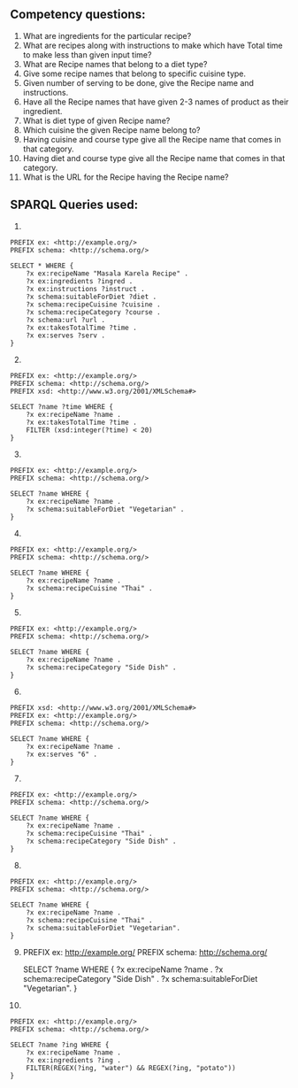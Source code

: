 ## Competency questions:

1. What are ingredients for the particular recipe?
2. What are recipes along with instructions to make which have Total time to make less than given input time?
3. What are Recipe names that belong to a diet type?
4. Give some recipe names that belong to specific cuisine type.
5. Given number of serving to be done, give the Recipe name and instructions.
6. Have all the Recipe names that have given 2-3 names of product as their ingredient.
7. What is diet type of given Recipe name?
8. Which cuisine the given Recipe name belong to?
9. Having cuisine and course type give all the Recipe name that comes in that category.
10. Having diet and course type give all the Recipe name that comes in that category.
11. What is the URL for the Recipe having the Recipe name?

## SPARQL Queries used:

1.

    PREFIX ex: <http://example.org/>
    PREFIX schema: <http://schema.org/>

    SELECT * WHERE {
        ?x ex:recipeName "Masala Karela Recipe" .
        ?x ex:ingredients ?ingred .
        ?x ex:instructions ?instruct .
        ?x schema:suitableForDiet ?diet .
        ?x schema:recipeCuisine ?cuisine .
        ?x schema:recipeCategory ?course .
        ?x schema:url ?url .
        ?x ex:takesTotalTime ?time .
        ?x ex:serves ?serv .
    }

2.

    PREFIX ex: <http://example.org/>
    PREFIX schema: <http://schema.org/>
    PREFIX xsd: <http://www.w3.org/2001/XMLSchema#>

    SELECT ?name ?time WHERE {
        ?x ex:recipeName ?name .
        ?x ex:takesTotalTime ?time .
        FILTER (xsd:integer(?time) < 20)
    }

3.

    PREFIX ex: <http://example.org/>
    PREFIX schema: <http://schema.org/>

    SELECT ?name WHERE {
        ?x ex:recipeName ?name .
        ?x schema:suitableForDiet "Vegetarian" .
    }

4.

    PREFIX ex: <http://example.org/>
    PREFIX schema: <http://schema.org/>

    SELECT ?name WHERE {
        ?x ex:recipeName ?name .
        ?x schema:recipeCuisine "Thai" .
    }

5.

    PREFIX ex: <http://example.org/>
    PREFIX schema: <http://schema.org/>

    SELECT ?name WHERE {
        ?x ex:recipeName ?name .
        ?x schema:recipeCategory "Side Dish" .
    }

6.

    PREFIX xsd: <http://www.w3.org/2001/XMLSchema#>
    PREFIX ex: <http://example.org/>
    PREFIX schema: <http://schema.org/>

    SELECT ?name WHERE {
        ?x ex:recipeName ?name .
        ?x ex:serves "6" .
    }

7.

    PREFIX ex: <http://example.org/>
    PREFIX schema: <http://schema.org/>

    SELECT ?name WHERE {
        ?x ex:recipeName ?name .
        ?x schema:recipeCuisine "Thai" .
        ?x schema:recipeCategory "Side Dish" .
    }

8.

    PREFIX ex: <http://example.org/>
    PREFIX schema: <http://schema.org/>

    SELECT ?name WHERE {
        ?x ex:recipeName ?name .
        ?x schema:recipeCuisine "Thai" .
        ?x schema:suitableForDiet "Vegetarian".
    }

9.
    PREFIX ex: <http://example.org/>
    PREFIX schema: <http://schema.org/>

    SELECT ?name WHERE {
        ?x ex:recipeName ?name .
        ?x schema:recipeCategory "Side Dish" .
        ?x schema:suitableForDiet "Vegetarian".
    }

10.

    PREFIX ex: <http://example.org/>
    PREFIX schema: <http://schema.org/>

    SELECT ?name ?ing WHERE {
        ?x ex:recipeName ?name .
        ?x ex:ingredients ?ing .
        FILTER(REGEX(?ing, "water") && REGEX(?ing, "potato"))
    }